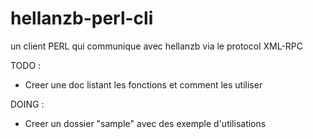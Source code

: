 hellanzb-perl-cli
=================

un client PERL qui communique avec hellanzb via le protocol XML-RPC

TODO : 
 - Creer une doc listant les fonctions et comment les utiliser

DOING :
 - Creer un dossier "sample" avec des exemple d'utilisations
